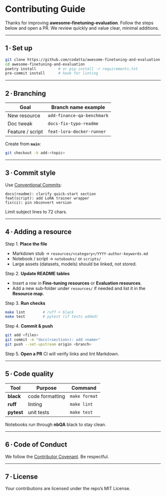 # Contributing Guide

Thanks for improving **awesome‑finetuning‑evaluation**. Follow the steps below and open a PR. We review quickly and value clear, minimal additions.

---
## 1 · Set up
```bash
git clone https://github.com/codatta/awesome-finetuning-and-evaluation.git
cd awesome-finetuning-and-evaluation
poetry install          # or pip install -r requirements.txt
pre-commit install      # hook for linting
```
---
## 2 · Branching
| Goal              | Branch name example            |
| ----------------- | ------------------------------ |
| New resource      | `add-finance-qa-benchmark`     |
| Doc tweak         | `docs-fix-typo-readme`         |
| Feature / script  | `feat-lora-docker-runner`      |

Create from **`main`**:

```bash
git checkout -b add-<topic>
```
---

## 3 · Commit style
Use [Conventional Commits](https://www.conventionalcommits.org):

```
docs(readme): clarify quick‑start section
feat(script): add LoRA trainer wrapper
fix(ci): pin nbconvert version
```
Limit subject lines to 72 chars.

---

## 4 · Adding a resource
Step 1. **Place the file**
   - Markdown stub → `resources/<category>/YYYY-author-keywords.md`
   - Notebook / script → `notebooks/` or `scripts/`
   - Large assets (datasets, models) should be linked, not stored.

Step 2. **Update README tables**
   - Insert a row in **Fine‑tuning resources** or **Evaluation resources**.
   - Add a new sub‑folder under `resources/` if needed and list it in the **Resource map**.

Step 3. **Run checks**
   ```bash
   make lint        # ruff + black
   make test        # pytest (if tests added)
   ```

Step 4. **Commit & push**
   ```bash
   git add <files>
   git commit -m "docs(<section>): add <name>"
   git push --set-upstream origin <branch>
   ```

Step 5. **Open a PR**
   CI will verify links and lint Markdown.

---

## 5 · Code quality

| Tool      | Purpose            | Command          |
| --------- | ------------------ | ---------------- |
| **black** | code formatting    | `make format`    |
| **ruff**  | linting            | `make lint`      |
| **pytest**| unit tests         | `make test`      |

Notebooks run through **nbQA** black to stay clean.

---

## 6 · Code of Conduct

We follow the [Contributor Covenant](CODE_OF_CONDUCT.md). Be respectful.

---

## 7 · License

Your contributions are licensed under the repo’s MIT License.
